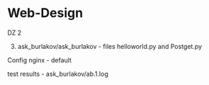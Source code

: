 # Web-Design
DZ 2

3. ask_burlakov/ask_burlakov - files   helloworld.py and Postget.py

Config nginx - default


test results - ask_burlakov/ab.1.log
